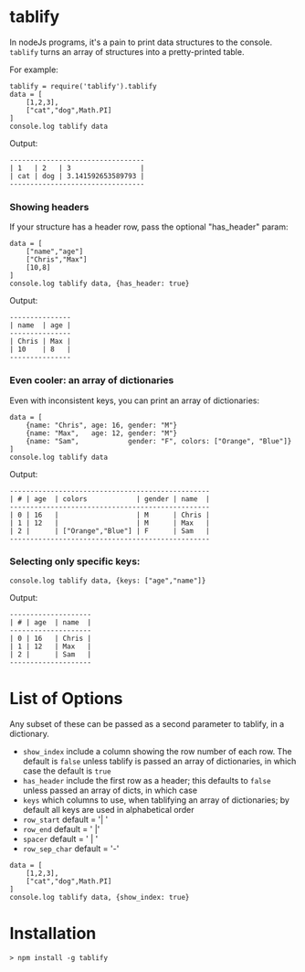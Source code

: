 tablify
=======

In nodeJs programs, it's a pain to print data structures to the console. `tablify` turns an array of structures into a pretty-printed table.

For example:

```coffee-script
tablify = require('tablify').tablify
data = [
	[1,2,3], 
	["cat","dog",Math.PI]
]
console.log tablify data
```

Output:
```
---------------------------------
| 1   | 2   | 3                 |
| cat | dog | 3.141592653589793 |
---------------------------------
```

### Showing headers

If your structure has a header row, pass the optional "has_header" param:

```coffee-script
data = [
	["name","age"]
	["Chris","Max"] 
	[10,8]
]
console.log tablify data, {has_header: true}
```

Output:
```
---------------
| name  | age |
---------------
| Chris | Max |
| 10    | 8   |
---------------
```

### Even cooler: an array of dictionaries

Even with inconsistent keys, you can print an array of dictionaries:

```coffee-script
data = [
	{name: "Chris", age: 16, gender: "M"} 
	{name: "Max",   age: 12, gender: "M"}
	{name: "Sam",            gender: "F", colors: ["Orange", "Blue"]}
]
console.log tablify data
```

Output:
```
-------------------------------------------------
| # | age  | colors            | gender | name  |
-------------------------------------------------
| 0 | 16   |                   | M      | Chris |
| 1 | 12   |                   | M      | Max   |
| 2 |      | ["Orange","Blue"] | F      | Sam   |
-------------------------------------------------
```

### Selecting only specific keys:

```
console.log tablify data, {keys: ["age","name"]}
```

Output:
```
--------------------
| # | age  | name  |
--------------------
| 0 | 16   | Chris |
| 1 | 12   | Max   |
| 2 |      | Sam   |
--------------------
```

# List of Options 

Any subset of these can be passed as a second parameter to tablify, in a dictionary.

  - `show_index`   include a column showing the row number of each row. The default is `false` unless tablify is passed an array of dictionaries, in which case the default is `true`
  - `has_header`   include the first row as a header; this defaults to `false` unless passed an array of dicts, in which case 
  - `keys`         which columns to use, when tablifying an array of dictionaries; by default all keys are used in alphabetical order
  - `row_start`    default = '| '
  - `row_end`      default = ' |'
  - `spacer`       default = ' | '
  - `row_sep_char` default = '-'


```coffee-script
data = [
	[1,2,3], 
	["cat","dog",Math.PI]
]
console.log tablify data, {show_index: true}
```


# Installation
```
> npm install -g tablify
```
